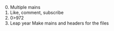 0. Multiple mains
1. Like, comment, subscribe
2. 0>972
3. Leap year
Make mains and headers for the files